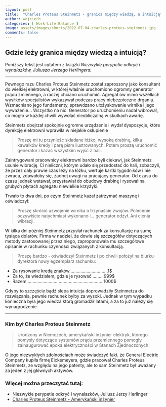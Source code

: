 ```yaml
---
layout: post
title:  "Charles Proteus Steinmetz - granica między wiedzą, a intuicją"
author: wojciech
categories: [ Work-Life Balance ]
image: assets/images/shorts/2022-07-04-charles-proteus-steinmetz.jpg
comments: false
---
```


## Gdzie leży granica między wiedzą a intuicją?

Poniższy tekst jest cytatem z książki _Niezwykłe perypetie odkryć i wynalazków, Juliusza Jerzego Herlingera._

***

Pewnego razu Charles Proteus Steinmetz został zaproszony jako konsultant do wielkiej elektrowni, w której właśnie
uruchomiono ogromny generator prądu zmiennego, a raczej chciano uruchomić. Agregat ów mimo wszelkich wysiłków
specjalistów wykazywał podczas pracy niebezpieczne drgania. Wzmacniano jego fundamenty, sprawdzano ułożyskowanie wirnika
i jego wyważenie... Wszystko na nic. Generator po uruchomieniu nadal wibrował, co mogło w każdej chwili wywołać
nieobliczalną w skutkach awarię.

Steinmetz obejrzał spokojnie ogromne urządzenie i wydał dyspozycje, które dyrekcję elektrowni wprawiła w niejakie
osłupienie

> Proszę mi tu przynieść składane łóżko, wysoką drabinę, kilka kawałków kredy i parę pism ilustrowanych. Potem proszę
> uruchomić generator i kazać wszystkim wyjść z hali.

Zaintrygowani pracownicy elektrowni bardzo byli ciekawi, jak Steinmetz usunie wibrację. Ci nieliczni, którym udało się
przedostać do hali, zobaczyli, że przez cały prawie czas leży na łóżku, wertuje kartki tygodników i nie zwraca,
zdawałoby się, żadnej uwagi na pracujący generator. Od czasu do czasu jednak wstawał, przystawiał do obudowy drabinę i
rysował na grubych płytach agregatu niewielkie krzyżyki.

Trwało to dwa dni, po czym Steinmetz kazał zatrzymać maszynę i oświadczył:
> Proszę skrócić uzwojenie wirnika o trzynaście zwojów.
> Polecenie oczywiście natychmiast wykonano i… generator odżył. Ani cienia wibracji.

W kilka dni później Steinmetz przysłał rachunek za konsultację na sumę tysiąca dolarów. Firma w nadziei, że dowie się
szczegółów dotyczących metody zastosowanej przez niego, zaproponowała mu szczegółowe opisanie w rachunku czynności
związanych z konsultacją.

> Proszę bardzo - oświadczył Steinmetz i po chwili położył na biurku dyrektora nowy egzemplarz rachunku:

* Za rysowanie kredą znaków...............................1$
* Za to, że wiedziałem, gdzie je rysować ........ 999$
* Razem ............................................................ 1000$

Gdyby to szczęście bądź ślepa intuicja doprowadziły Steinmetza do rozwiązania, pewnie rachunek byłby za wysoki. Jednak w
tym wypadku konieczna była jego wiedza którą gromadził latami, a za to już należy się wynagrodzenie.


***

### Kim był Charles Proteus Steinmetz

> Urodzony w Niemczech, amerykański inżynier elektryk, którego pomysły dotyczące systemów prądu przemiennego pomogły
zainaugurować epoka elektryczności w Stanach Zjednoczonych.

O jego niezwykłych zdolnościach może świadczyć fakt, że General Electric Company kupiła firmę Eickemeyera, gdzie
pracował Charles Proteus Steinmetz, ze względu na jego patenty, ale to sam Steinmetz był uważany za jeden z jej głównych
aktywów.

### Więcej można przeczytać tutaj:

- Niezwykłe perypetie odkryć i wynalazków, Juliusz Jerzy Herlinger
- [Charles Proteus Steinmetz - Amerykański inżynier](https://delphipages.live/pl/rozne/charles-proteus-steinmetz)






